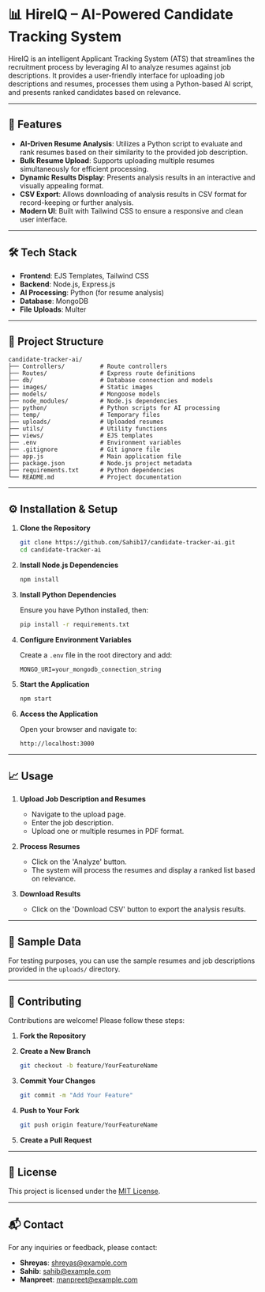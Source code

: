 
# 📊 HireIQ – AI-Powered Candidate Tracking System

HireIQ is an intelligent Applicant Tracking System (ATS) that streamlines the recruitment process by leveraging AI to analyze resumes against job descriptions. It provides a user-friendly interface for uploading job descriptions and resumes, processes them using a Python-based AI script, and presents ranked candidates based on relevance.

---

## 🚀 Features

- **AI-Driven Resume Analysis**: Utilizes a Python script to evaluate and rank resumes based on their similarity to the provided job description.
- **Bulk Resume Upload**: Supports uploading multiple resumes simultaneously for efficient processing.
- **Dynamic Results Display**: Presents analysis results in an interactive and visually appealing format.
- **CSV Export**: Allows downloading of analysis results in CSV format for record-keeping or further analysis.
- **Modern UI**: Built with Tailwind CSS to ensure a responsive and clean user interface.

---

## 🛠️ Tech Stack

- **Frontend**: EJS Templates, Tailwind CSS
- **Backend**: Node.js, Express.js
- **AI Processing**: Python (for resume analysis)
- **Database**: MongoDB
- **File Uploads**: Multer

---

## 📂 Project Structure

```
candidate-tracker-ai/
├── Controllers/          # Route controllers
├── Routes/               # Express route definitions
├── db/                   # Database connection and models
├── images/               # Static images
├── models/               # Mongoose models
├── node_modules/         # Node.js dependencies
├── python/               # Python scripts for AI processing
├── temp/                 # Temporary files
├── uploads/              # Uploaded resumes
├── utils/                # Utility functions
├── views/                # EJS templates
├── .env                  # Environment variables
├── .gitignore            # Git ignore file
├── app.js                # Main application file
├── package.json          # Node.js project metadata
├── requirements.txt      # Python dependencies
└── README.md             # Project documentation
```

---

## ⚙️ Installation & Setup

1. **Clone the Repository**

   ```bash
   git clone https://github.com/Sahib17/candidate-tracker-ai.git
   cd candidate-tracker-ai
   ```

2. **Install Node.js Dependencies**

   ```bash
   npm install
   ```

3. **Install Python Dependencies**

   Ensure you have Python installed, then:

   ```bash
   pip install -r requirements.txt
   ```

4. **Configure Environment Variables**

   Create a `.env` file in the root directory and add:

   ```env
   MONGO_URI=your_mongodb_connection_string
   ```

5. **Start the Application**

   ```bash
   npm start
   ```

6. **Access the Application**

   Open your browser and navigate to:

   ```
   http://localhost:3000
   ```

---

## 📈 Usage

1. **Upload Job Description and Resumes**
   - Navigate to the upload page.
   - Enter the job description.
   - Upload one or multiple resumes in PDF format.

2. **Process Resumes**
   - Click on the 'Analyze' button.
   - The system will process the resumes and display a ranked list based on relevance.

3. **Download Results**
   - Click on the 'Download CSV' button to export the analysis results.

---

## 🧪 Sample Data

For testing purposes, you can use the sample resumes and job descriptions provided in the `uploads/` directory.

---

## 🤝 Contributing

Contributions are welcome! Please follow these steps:

1. **Fork the Repository**
2. **Create a New Branch**

   ```bash
   git checkout -b feature/YourFeatureName
   ```

3. **Commit Your Changes**

   ```bash
   git commit -m "Add Your Feature"
   ```

4. **Push to Your Fork**

   ```bash
   git push origin feature/YourFeatureName
   ```

5. **Create a Pull Request**

---

## 📄 License

This project is licensed under the [MIT License](LICENSE).

---

## 📬 Contact

For any inquiries or feedback, please contact:

- **Shreyas**: [shreyas@example.com](mailto:shreyas@example.com)
- **Sahib**: [sahib@example.com](mailto:sahib@example.com)
- **Manpreet**: [manpreet@example.com](mailto:manpreet@example.com)
